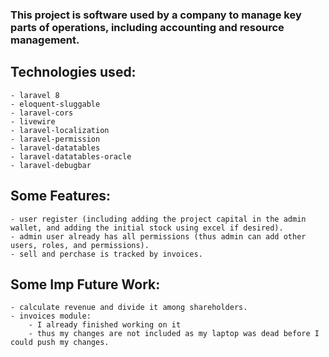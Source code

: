 ### This project is software used by a company to manage key parts of operations, including accounting and resource management.

## Technologies used:
	- laravel 8
	- eloquent-sluggable
	- laravel-cors
	- livewire
	- laravel-localization
	- laravel-permission
	- laravel-datatables
	- laravel-datatables-oracle
	- laravel-debugbar
    
## Some Features:
    - user register (including adding the project capital in the admin wallet, and adding the initial stock using excel if desired).
    - admin user already has all permissions (thus admin can add other users, roles, and permissions).
    - sell and perchase is tracked by invoices.

## Some Imp Future Work:
    - calculate revenue and divide it among shareholders.
    - invoices module:  
        - I already finished working on it
        - thus my changes are not included as my laptop was dead before I could push my changes.
